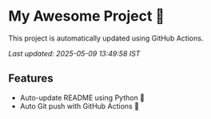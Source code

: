 # My Awesome Project 🚀

This project is automatically updated using GitHub Actions.

_Last updated: 2025-05-09 13:49:58 IST_

## Features
- Auto-update README using Python 🐍
- Auto Git push with GitHub Actions 🤖
